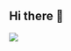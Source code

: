 ## Hi there 👋
![](https://www.google.com/url?sa=i&url=https%3A%2F%2Fwww.goal.com%2Fbr%2Fnot%25C3%25ADcias%2Fneymar-total-gols-psg-barcelona-santos-selecao-copa-champions%2Fhojx7pn03sci1n59thtalaqie&psig=AOvVaw3gy4Ne7WDiRjCQgYjnveLf&ust=1722423100012000&source=images&cd=vfe&opi=89978449&ved=0CBEQjRxqFwoTCJDo2vrLzocDFQAAAAAdAAAAABAK)
<!--
**Sala971/Sala971** is a ✨ _special_ ✨ repository because its `README.md` (this file) appears on your GitHub profile.

Here are some ideas to get you started:

- 🔭 I’m currently working on ...
- 🌱 I’m currently learning ...
- 👯 I’m looking to collaborate on ...
- 🤔 I’m looking for help with ...
- 💬 Ask me about ...
- 📫 How to reach me: ...
- 😄 Pronouns: ...
- ⚡ Fun fact: ...
-->
